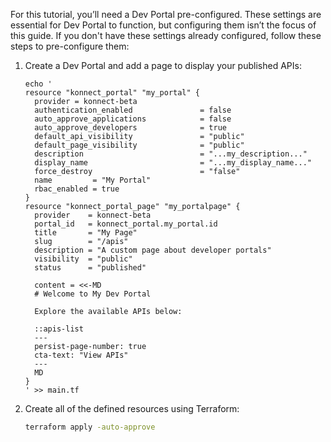 For this tutorial, you’ll need a Dev Portal pre-configured. These settings are essential for Dev Portal to function, but configuring them isn’t the focus of this guide. If you don't have these settings already configured, follow these steps to pre-configure them:

1. Create a Dev Portal and add a page to display your published APIs:
   ```hcl
   echo '
   resource "konnect_portal" "my_portal" {
     provider = konnect-beta
     authentication_enabled               = false
     auto_approve_applications            = false
     auto_approve_developers              = true
     default_api_visibility               = "public"
     default_page_visibility              = "public"
     description                          = "...my_description..."
     display_name                         = "...my_display_name..."
     force_destroy                        = "false"
     name         = "My Portal"
     rbac_enabled = true
   }
   resource "konnect_portal_page" "my_portalpage" {
     provider    = konnect-beta
     portal_id   = konnect_portal.my_portal.id
     title       = "My Page"
     slug        = "/apis"
     description = "A custom page about developer portals"
     visibility  = "public"
     status      = "published"

     content = <<-MD
     # Welcome to My Dev Portal

     Explore the available APIs below:

     ::apis-list
     ---
     persist-page-number: true
     cta-text: "View APIs"
     ---
     MD
   }
   ' >> main.tf
   ```
1. Create all of the defined resources using Terraform:
   ```bash
   terraform apply -auto-approve
   ```